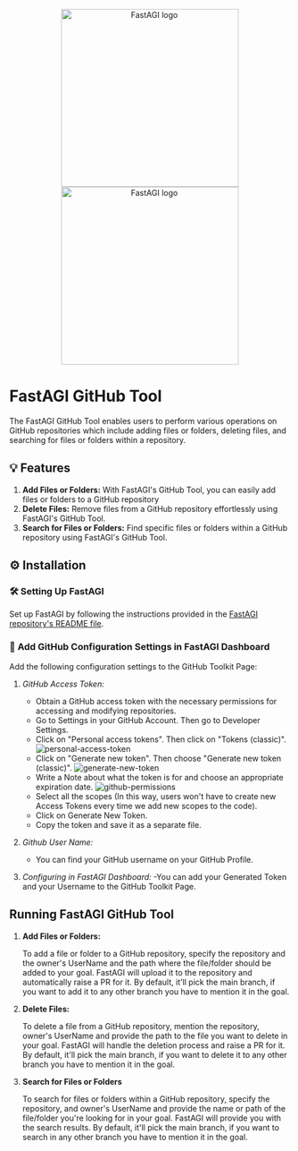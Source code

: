 <p align="center">
  <a href="https://fastagi.khulnasoft.com//#gh-light-mode-only">
    <img src="https://fastagi.khulnasoft.com/wp-content/uploads/2023/05/Logo-dark.svg" width="318px" alt="FastAGI logo" />
  </a>
  <a href="https://fastagi.khulnasoft.com//#gh-dark-mode-only">
    <img src="https://fastagi.khulnasoft.com/wp-content/uploads/2023/05/Logo-light.svg" width="318px" alt="FastAGI logo" />
  </a>
</p>

# FastAGI GitHub Tool

The FastAGI GitHub Tool enables users to perform various operations on GitHub repositories which include adding files or folders, deleting files, and searching for files or folders within a repository.

## 💡 Features

1. **Add Files or Folders:** With FastAGI's GitHub Tool, you can easily add files or folders to a GitHub repository
2. **Delete Files:** Remove files from a GitHub repository effortlessly using FastAGI's GitHub Tool. 
3. **Search for Files or Folders:** Find specific files or folders within a GitHub repository using FastAGI's GitHub Tool. 

## ⚙️ Installation

### 🛠 **Setting Up FastAGI**

Set up FastAGI by following the instructions provided in the [FastAGI repository's README file](https://github.com/KhulnaSoft/FastAGI/blob/main/README.md).

### 🔧 **Add GitHub Configuration Settings in FastAGI Dashboard**

Add the following configuration settings to the GitHub Toolkit Page:

1. _GitHub Access Token:_
   - Obtain a GitHub access token with the necessary permissions for accessing and modifying repositories.
    - Go to Settings in your GitHub Account. Then go to Developer Settings.
    - Click on "Personal access tokens". Then click on "Tokens (classic)".
    ![personal-access-token](https://github.com/KhulnaSoft/FastAGI/assets/43145646/ee646cdd-fa04-400b-ae84-e9aee7b46c36)
    - Click on "Generate new token". Then choose "Generate new token (classic)".
    ![generate-new-token](https://github.com/KhulnaSoft/FastAGI/assets/43145646/64f1d681-236a-4008-a5d9-93bb368caaaf)
    - Write a Note about what the token is for and choose an appropriate expiration date.
    ![github-permissions](https://github.com/KhulnaSoft/FastAGI/assets/43145646/757b02e8-0b49-47b8-bfef-5469c0d070eb)
    - Select all the scopes (In this way, users won't have to create new Access Tokens every time we add new scopes to the code).
    - Click on Generate New Token.
    - Copy the token and save it as a separate file. 

2. _Github User Name:_
   - You can find your GitHub username on your GitHub Profile.

3. _Configuring in FastAGI Dashboard:_
   -You can add your Generated Token and your Username to the GitHub Toolkit Page.

## Running FastAGI GitHub Tool

1. **Add Files or Folders:**

   To add a file or folder to a GitHub repository, specify the repository and the owner's UserName and the path where the file/folder should be added to your goal. FastAGI will upload it to the repository and automatically raise a PR for it. By default, it'll pick the main branch, if you want to add it to any other branch you have to mention it in the goal.

2. **Delete Files:**

   To delete a file from a GitHub repository, mention the repository, owner's UserName and provide the path to the file you want to delete in your goal. FastAGI will handle the deletion process and raise a PR for it. By default, it'll pick the main branch, if you want to delete it to any other branch you have to mention it in the goal.

3. **Search for Files or Folders**

   To search for files or folders within a GitHub repository, specify the repository, and owner's UserName and provide the name or path of the file/folder you're looking for in your goal. FastAGI will provide you with the search results. By default, it'll pick the main branch, if you want to search in any other branch you have to mention it in the goal.
 
